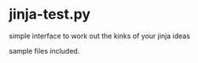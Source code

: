 # jinja-test.py

simple interface to work out the kinks of your jinja ideas

sample files included.

